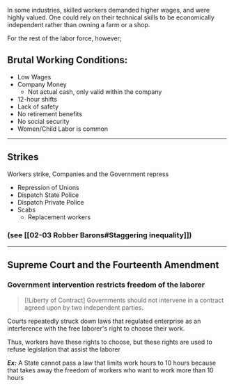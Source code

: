 In some industries, skilled workers demanded higher wages, and were highly valued. One could rely on their technical skills to be economically independent rather than owning a farm or a shop.

For the rest of the labor force, however;

## Brutal Working Conditions:
- Low Wages
- Company Money
	- Not actual cash, only valid within the company
- 12-hour shifts
- Lack of safety
- No retirement benefits
- No social security
- Women/Child Labor is common

---

## Strikes
Workers strike, Companies and the Government repress

- Repression of Unions
- Dispatch State Police
- Dispatch Private Police
- Scabs
	- Replacement workers

### (see [[02-03 Robber Barons#Staggering inequality]])

---

## Supreme Court and the Fourteenth Amendment

### Government intervention restricts freedom of the laborer 
> [!Liberty of Contract]
Governments should not intervene in a contract agreed upon by two independent parties.

Courts repeatedly struck down laws that regulated enterprise as an interference with the free laborer's right to choose their work.

Thus, workers have these rights to choose, but these rights are used to refuse legislation that assist the laborer

***Ex:*** A State cannot pass a law that limits work hours to 10 hours because that takes away the freedom of workers who want to work more than 10 hours